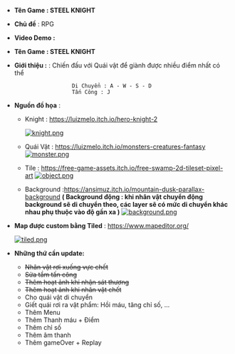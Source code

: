 * **Tên Game : STEEL KNIGHT**

* **Chủ đề** : RPG

* **Video Demo :**

* **Tên Game : STEEL KNIGHT**

* **Giới thiệu :** : Chiến đấu với Quái vật để giành được nhiều điểm nhất có thể 
                        
                        Di Chuyển : A - W - S - D
                        Tấn Công : J
                        
* **Nguồn đồ họa** : 

  - Knight <player> : https://luizmelo.itch.io/hero-knight-2
    
    [![knight.png](https://i.postimg.cc/gjB3Rkkt/knight.png)](https://postimg.cc/64n7xKZC)  

  - Quái Vật : https://luizmelo.itch.io/monsters-creatures-fantasy
    [![monster.png](https://i.postimg.cc/j5Mf0dNq/monster.png)](https://postimg.cc/G8stvRq6)
  
  - Tile : https://free-game-assets.itch.io/free-swamp-2d-tileset-pixel-art
  [![object.png](https://i.postimg.cc/MHcvC0qt/object.png)](https://postimg.cc/N2csTHyr)
  
  - Background :https://ansimuz.itch.io/mountain-dusk-parallax-background
   **( Background động : khi nhân vật chuyển động background sẽ di chuyển theo, các layer sẽ có mức di chuyển khác nhau phụ thuộc vào độ gần xa )**
   [![background.png](https://i.postimg.cc/0rR2hLt2/background.png)](https://postimg.cc/H8zgyPDf)

* **Map được custom bằng Tiled** : https://www.mapeditor.org/
                 
    [![tiled.png](https://i.postimg.cc/Vs3qYvp5/tiled.png)](https://postimg.cc/t7NZkqXH)             
* **Những thứ cần update:**
    + ~~Nhân vật rơi xuống vực chết~~
    + ~~Sửa tầm tấn công~~
    + ~~Thêm hoạt ảnh khi nhận sát thương~~
    + ~~Thêm hoạt ảnh khi nhân vật chết~~
    + Cho quái vật di chuyển
    + Giết quái rơi ra vật phẩm: Hồi máu, tăng chỉ số, ...
    + Thêm Menu
    + Thêm Thanh máu + Điểm
    + Thêm chỉ số
    + Thêm âm thanh
    + Thêm gameOver + Replay

